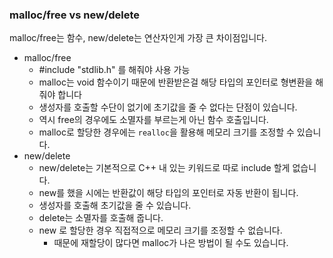 ### malloc/free vs new/delete

malloc/free는 함수, new/delete는 연산자인게 가장 큰 차이점입니다.

- malloc/free
  - #include "stdlib.h" 를 해줘야 사용 가능
  - malloc는 void 함수이기 때문에 반환받은걸 해당 타입의 포인터로 형변환을 해줘야 합니다
  - 생성자를 호출할 수단이 없기에 초기값을 줄 수 없다는 단점이 있습니다.
  - 역시 free의 경우에도 소멸자를 부르는게 아닌 함수 호출입니다.
  - malloc로 할당한 경우에는 `realloc`을 활용해 메모리 크기를 조정할 수 있습니다.
- new/delete
  - new/delete는 기본적으로 C++ 내 있는 키워드로 따로 include 할게 없습니다.
  - new를 했을 시에는 반환값이 해당 타입의 포인터로 자동 반환이 됩니다.
  - 생성자를 호출해 초기값을 줄 수 있습니다.
  - delete는 소멸자를 호출해 줍니다.
  - new 로 할당한 경우 직접적으로 메모리 크기를 조정할 수 없습니다.
    - 때문에 재할당이 많다면 malloc가 나은 방법이 될 수도 있습니다.

